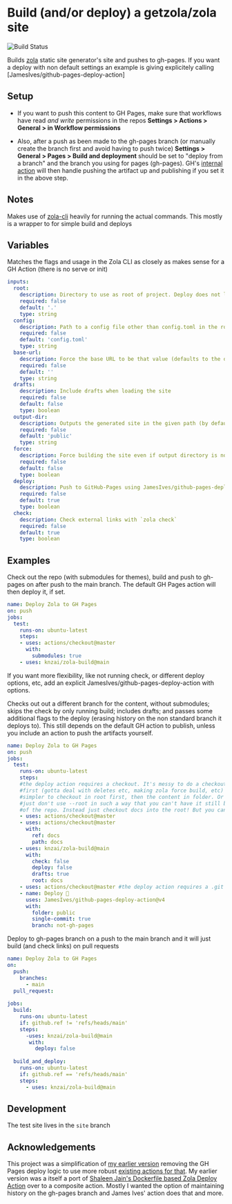 # Build (and/or deploy) a getzola/zola site

![Build Status](https://img.shields.io/github/actions/workflow/status/knzai/zola-build/test.yml)

Builds [zola](https://github.com/getzola/zola) static site generator's site and pushes to gh-pages. If you want a deploy with non default settings an example is giving explicitely calling [JamesIves/github-pages-deploy-action]

## Setup

- If you want to push this content to GH Pages, make sure that workflows have read *and write* permissions in the repos **Settings > Actions > General > in Workflow permissions**

- Also, after a push as been made to the gh-pages branch (or manually create the branch first and avoid having to push twice) **Settings > General > Pages > Build and deployment** should be set to "deploy from a branch" and the branch you using for pages (gh-pages). GH's [internal action](https://github.com/actions/deploy-pages) will then handle pushing the artifact up and publishing if you set it in the above step.

## Notes

Makes use of [zola-cli](https://github.com/knzai/zola-cli) heavily for running the actual commands. This mostly is a wrapper to for simple build and deploys

## Variables
Matches the flags and usage in the Zola CLI as closely as makes sense for a GH Action (there is no serve or init)

```yml
inputs:
  root:
    description: Directory to use as root of project. Deploy does not like this and requires an addition checkout in root
    required: false
    default: '.'
    type: string
  config:
    description: Path to a config file other than config.toml in the root of project
    required: false
    default: 'config.toml'
    type: string
  base-url:
    description: Force the base URL to be that value (defaults to the one in config)
    required: false
    default: ''
    type: string
  drafts:
    description: Include drafts when loading the site
    required: false
    default: false
    type: boolean
  output-dir:
    description: Outputs the generated site in the given path (by default 'public' dir in project root)
    required: false
    default: 'public'
    type: string
  force:
    description: Force building the site even if output directory is non-empty
    required: false
    default: false
    type: boolean
  deploy:
    description: Push to GitHub-Pages using JamesIves/github-pages-deploy-action defaults
    required: false
    default: true
    type: boolean
  check:
    description: Check external links with `zola check`
    required: false
    default: true
    type: boolean
```

## Examples

Check out the repo (with submodules for themes), build and push to gh-pages on after push to the main branch. The default GH Pages action will then deploy it, if set.
```yml
name: Deploy Zola to GH Pages
on: push
jobs:
  test:
    runs-on: ubuntu-latest
    steps:
    - uses: actions/checkout@master
      with:
        submodules: true
    - uses: knzai/zola-build@main
```

If you want more flexibility, like not running check, or different deploy options, etc, add an explicit JamesIves/github-pages-deploy-action with options.

Checks out out a different branch for the content, without submodules; skips the check by only running build; includes drafts; and passes some additional flags to the deploy (erasing history on the non standard branch it deploys to). This still depends on the default GH action to publish, unless you include an action to push the artifacts yourself.
```yml
name: Deploy Zola to GH Pages
on: push
jobs:
  test:
    runs-on: ubuntu-latest
    steps:
    #the deploy action requires a checkout. It's messy to do a checkout in public
    #first (gotta deal with deletes etc, making zola force build, etc) so it's
    #simpler to checkout in root first, then the content in folder. Or even easier
    #just don't use --root in such a way that you can't have it still be in the root
    #of the repo. Instead just checkout docs into the root! But you can do it:
    - uses: actions/checkout@master
    - uses: actions/checkout@master
      with:
        ref: docs
        path: docs
    - uses: knzai/zola-build@main 
      with:
        check: false
        deploy: false
        drafts: true
        root: docs
    - uses: actions/checkout@master #the deploy action requires a .git in root
    - name: Deploy 🚀
      uses: JamesIves/github-pages-deploy-action@v4
      with:
        folder: public
        single-commit: true
        branch: not-gh-pages
```

Deploy to gh-pages branch on a push to the main branch and it will just build (and check links) on pull requests
```yml
name: Deploy Zola to GH Pages
on:
  push:
    branches:
      - main 
  pull_request:
  
jobs:
  build:
    runs-on: ubuntu-latest
    if: github.ref != 'refs/heads/main'
    steps:
      -uses: knzai/zola-build@main
       with:
         deploy: false
          
  build_and_deploy:
    runs-on: ubuntu-latest
    if: github.ref == 'refs/heads/main'
    steps:
      - uses: knzai/zola-build@main
```


## Development

The test site lives in the `site` branch

## Acknowledgements

This project was a simplification of [my earlier version](zola-deploy-action) removing the GH Pages deploy logic to use more robust [existing actions for that](JamesIves/github-pages-deploy-action). My earlier version was a itself a port of [Shaleen Jain's Dockerfile based Zola Deploy Action](shalzz/zola-deploy-action) over to a composite action. Mostly I wanted the option of maintaining history on the gh-pages branch and James Ives' action does that and more.
